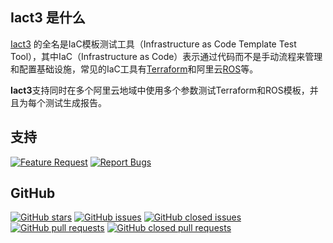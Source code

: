 ## Iact3 是什么
[Iact3](https://github.com/aliyun/alibabacloud-ros-tool-iact3) 的全名是IaC模板测试工具（Infrastructure as Code Template Test Tool），其中IaC（Infrastructure as Code）表示通过代码而不是手动流程来管理和配置基础设施，常见的IaC工具有[Terraform](https://developer.hashicorp.com/terraform)和阿里云[ROS](https://www.alibabacloud.com/help/zh/resource-orchestration-service)等。

**Iact3**支持同时在多个阿里云地域中使用多个参数测试Terraform和ROS模板，并且为每个测试生成报告。

## 支持
[![Feature Request](https://img.shields.io/badge/Open%20Issues-Feature%20Request-green.svg)](https://github.com/aliyun/alibabacloud-ros-tool-iact3/issues/new/choose)
[![Report Bugs](https://img.shields.io/badge/Open%20Issue-Report%20Bug-red.svg)](https://github.com/aliyun/alibabacloud-ros-tool-iact3/issues/new/choose)

## GitHub

[![GitHub stars](https://img.shields.io/github/stars/aliyun/alibabacloud-ros-tool-iact3.svg?style=social&label=Stars)](https://github.com/aliyun/alibabacloud-ros-tool-iact3)
[![GitHub issues](https://img.shields.io/github/issues/aliyun/alibabacloud-ros-tool-iact3.svg)](https://github.com/aliyun/alibabacloud-ros-tool-iact3/issues)
[![GitHub closed issues](https://img.shields.io/github/issues-closed-raw/aliyun/alibabacloud-ros-tool-iact3.svg)](https://github.com/aliyun/alibabacloud-ros-tool-iact3/issues?q=is%3Aissue+is%3Aclosed)
[![GitHub pull requests](https://img.shields.io/github/issues-pr/aliyun/alibabacloud-ros-tool-iact3.svg)](https://github.com/aliyun/alibabacloud-ros-tool-iact3/pulls)
[![GitHub closed pull requests](https://img.shields.io/github/issues-pr-closed-raw/aliyun/alibabacloud-ros-tool-iact3.svg)](https://github.com/aliyun/alibabacloud-ros-tool-iact3/pulls?q=is%3Apr+is%3Aclosed)
